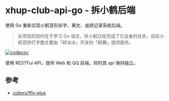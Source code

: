 # xhup-club-api-go - 拆小鹤后端

使用 Go 重新实现小鹤音形拆字、赛文、成绩记录系统后端。

>此项目的目的在于学习 Go 语言，拆小鹤已经完成了它自身的任务，目前小鹤双拼打字圈主要由「碎冰冰」开发的「鹤舞」提供服务。

[![codecov](https://codecov.io/gh/coding-and-typing/xhup-club-api-go/branch/master/graph/badge.svg)](https://codecov.io/gh/coding-and-typing/xhup-club-api-go)

使用 RESTFul API，提供 Web 和 QQ 前端，同时其 api 保持独立。


## 参考

- [colinrs/ffly-plus](https://github.com/coding-and-typing/xhup-club-api-go)
